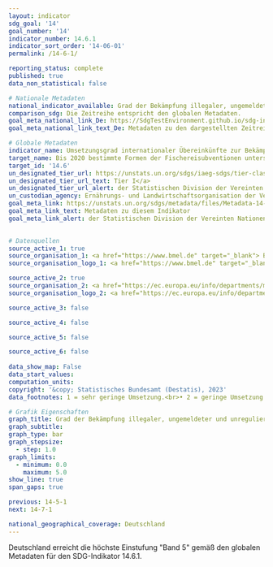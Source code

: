 ```yaml
---
layout: indicator    
sdg_goal: '14'    
goal_number: '14'    
indicator_number: 14.6.1    
indicator_sort_order: '14-06-01'    
permalink: /14-6-1/    

reporting_status: complete    
published: true    
data_non_statistical: false    

# Nationale Metadaten    
national_indicator_available: Grad der Bekämpfung illegaler, ungemeldeter und unregulierter Fischerei    
comparison_sdg: Die Zeitreihe entspricht den globalen Metadaten.    
goal_meta_national_link_De: https://SdgTestEnvironment.github.io/sdg-indicators/public/MetaDe/14.6.1.pdf
goal_meta_national_link_text_De: Metadaten zu den dargestellten Zeitreihen    

# Globale Metadaten    
indicator_name: Umsetzungsgrad internationaler Übereinkünfte zur Bekämpfung illegaler, ungemeldeter und unregulierter Fischerei    
target_name: Bis 2020 bestimmte Formen der Fischereisubventionen untersagen, die zu Überkapazitäten und Überfischung beitragen, Subventionen abschaffen, die zu illegaler, ungemeldeter und unregulierter Fischerei beitragen, und keine neuen derartigen Subventionen einführen, in Anerkennung dessen, dass eine geeignete und wirksame besondere und differenzierte Behandlung der Entwicklungsländer und der am wenigsten entwickelten Länder einen untrennbaren Bestandteil der im Rahmen der Welthandelsorganisation geführten Verhandlungen über Fischereisubventionen bilden sollte    
target_id: '14.6'    
un_designated_tier_url: https://unstats.un.org/sdgs/iaeg-sdgs/tier-classification/'    
un_designated_tier_url_text: Tier I</a>    
un_designated_tier_url_alert: der Statistischen Division der Vereinten Nationen    
un_custodian_agency: Ernährungs- und Landwirtschaftsorganisation der Vereinten Nationen (FAO)    
goal_meta_link: https://unstats.un.org/sdgs/metadata/files/Metadata-14-06-01.pdf    
goal_meta_link_text: Metadaten zu diesem Indikator    
goal_meta_link_alert: der Statistischen Division der Vereinten Nationen    
    

# Datenquellen
source_active_1: true
source_organisation_1: <a href="https://www.bmel.de" target="_blank"> Bundesministerium für Ernährung und Landwirtschaft (BMEL) </a>
source_organisation_logo_1: <a href="https://www.bmel.de" target="_blank"><img src="https://sdg-indikatoren.de/public/OrgImgDe/bmel.png" alt="Logo bmel" style="height:60px; width:148px"/></a>

source_active_2: true
source_organisation_2: <a href="https://ec.europa.eu/info/departments/maritime-affairs-and-fisheries_de" target="_blank"> Generaldirektion Maritime Angelegenheiten und Fischerei (MARE) </a>
source_organisation_logo_2: <a href="https://ec.europa.eu/info/departments/maritime-affairs-and-fisheries_de" target="_blank"><img src="https://sdg-indikatoren.de/public/OrgImgDe/europeancommission.png" alt="Logo europeancommission" style="height:60px; width:148px"/></a>

source_active_3: false

source_active_4: false

source_active_5: false

source_active_6: false
    
data_show_map: False    
data_start_values:     
computation_units:     
copyright: '&copy; Statistisches Bundesamt (Destatis), 2023'    
data_footnotes: 1 = sehr geringe Umsetzung.<br>• 2 = geringe Umsetzung.<br>• 3 = mittlere Umsetzung.<br>• 4 = hohe Umsetzung.<br>• 5 = sehr hohe Umsetzung.<br>• Daten sind erst ab 2018 verfügbar.    

# Grafik Eigenschaften    
graph_title: Grad der Bekämpfung illegaler, ungemeldeter und unregulierter Fischerei
graph_subtitle:     
graph_type: bar
graph_stepsize: 
  - step: 1.0    
graph_limits:
  - minimum: 0.0
    maximum: 5.0
show_line: true
span_gaps: true    

previous: 14-5-1    
next: 14-7-1    

national_geographical_coverage: Deutschland    
---
```



Deutschland erreicht die höchste Einstufung "Band 5" gemäß den globalen Metadaten für den SDG-Indikator 14.6.1.